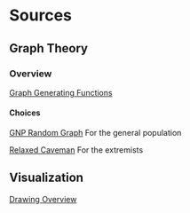 # Sources

## Graph Theory
### Overview
[Graph Generating Functions](https://networkx.github.io/documentation/latest/reference/generators.html)

#### Choices
[GNP Random Graph](https://networkx.github.io/documentation/networkx-1.10/reference/generated/networkx.generators.random_graphs.gnp_random_graph.html#networkx.generators.random_graphs.gnp_random_grap)
For the general population

[Relaxed Caveman](https://networkx.github.io/documentation/latest/reference/generated/networkx.generators.community.relaxed_caveman_graph.html#networkx.generators.community.relaxed_caveman_graph) For the extremists

## Visualization
[Drawing Overview](https://networkx.github.io/documentation/stable/auto_examples/index.html)
